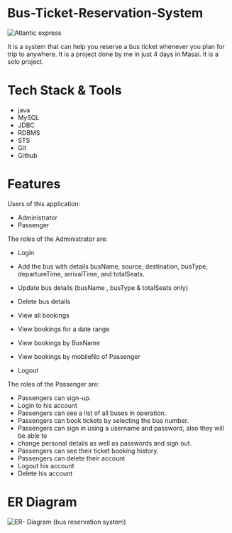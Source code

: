 # Bus-Ticket-Reservation-System
![Atlantic express](https://user-images.githubusercontent.com/112959514/229585589-de349e8d-7d6c-4bef-ac4c-9c05b93dfafe.png)

It is a system that can help you reserve a bus ticket whenever you plan for trip to anywhere. It is a project done by me in just 4 days in Masai. It is a solo project.

# Tech Stack & Tools
- java
- MySQL
- JDBC
- RDBMS
- STS
- Git
- Github

# Features
 Users of this application:
  - Administrator
  - Passenger
 
 The roles of the Administrator are:
  - Login
  - Add the bus with details busName, source, destination, busType, departureTime, arrivalTime, and totalSeats.

  - Update bus details (busName , busType & totalSeats only)
  - Delete bus details 
  - View all bookings
  - View bookings for a date range
  - View bookings by BusName
  - View bookings by mobileNo of Passenger
  - Logout

 The roles of the Passenger are:
  - Passengers can sign-up.
  - Login to his account
  - Passengers can see a list of all buses in operation.
  - Passengers can book tickets by selecting the bus number.   
  - Passengers can sign in using a username and password, also they will be able to
  - change personal details as well as passwords and sign out.
  - Passengers can see their ticket booking history.
  - Passengers can delete their account 
  - Logout his account
  - Delete his account

# ER Diagram

![ER- Diagram (bus reservation system)](https://user-images.githubusercontent.com/112959514/229482530-4cd8998b-7856-41e9-a869-dfc1c79c0290.png)


